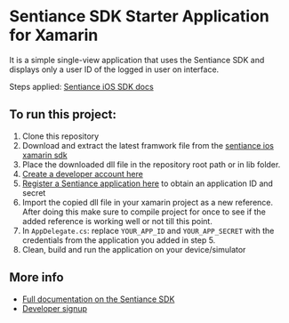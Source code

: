 # Sentiance SDK Starter Application for Xamarin
It is a simple single-view application that uses the Sentiance SDK and displays only a user ID of the logged in user on interface.

Steps applied: [Sentiance iOS SDK docs](https://audience.sentiance.com/docs/sdk/ios/integration)

## To run this project:
1.  Clone this repository
2.  Download and extract the latest framwork file from the [sentiance ios xamarin sdk](https://s3-eu-west-1.amazonaws.com/sentiance-sdk/ios/xamarin/SENTTransportDetectionSDK.iOS.dll)
3.  Place the downloaded dll file in the repository root path or in lib folder.
4.  [Create a developer account here](https://audience.sentiance.com/developers)
5.  [Register a Sentiance application here](https://audience.sentiance.com/apps) to obtain an application ID and secret
6.  Import the copied dll file in your xamarin project as a new reference. After doing this make sure to compile project for once to see if the added reference is working well or not till this point.
7.  In `AppDelegate.cs`: replace `YOUR_APP_ID` and `YOUR_APP_SECRET` with the credentials from the application you added in step 5.
8.  Clean, build and run the application on your device/simulator


## More info
- [Full documentation on the Sentiance SDK](https://audience.sentiance.com/docs)
- [Developer signup](https://audience.sentiance.com/developers)